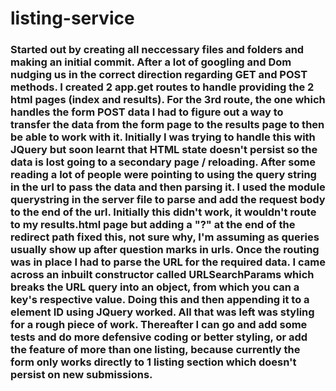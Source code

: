 # listing-service

### Started out by creating all neccessary files and folders and making an initial commit. After a lot of googling and Dom nudging us in the correct direction regarding GET and POST methods. I created 2 app.get routes to handle providing the 2 html pages (index and results). For the 3rd route, the one which handles the form POST data I had to figure out a way to transfer the data from the form page to the results page to then be able to work with it. Initially I was trying to handle this with JQuery but soon learnt that HTML state doesn't persist so the data is lost going to a secondary page / reloading. After some reading a lot of people were pointing to using the query string in the url to pass the data and then parsing it. I used the module querystring in the server file to parse and add the request body to the end of the url. Initially this didn't work, it wouldn't route to my results.html page but adding a "?" at the end of the redirect path fixed this, not sure why, I'm assuming as queries usually show up after question marks in urls. Once the routing was in place I had to parse the URL for the required data. I came across an inbuilt constructor called URLSearchParams which breaks the URL query into an object, from which you can a key's respective value. Doing this and then appending it to a element ID using JQuery worked. All that was left was styling for a rough piece of work. Thereafter I can go and add some tests and do more defensive coding or better styling, or add the feature of more than one listing, because currently the form only works directly to 1 listing section which doesn't persist on new submissions.